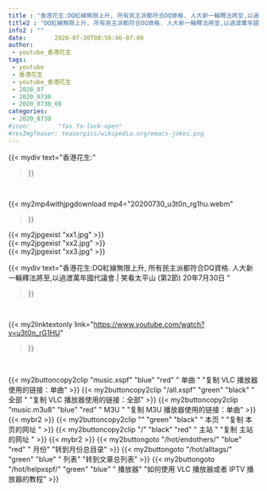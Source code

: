 ```yaml
---
title : "香港花生:DQ紅線無限上升, 所有民主派都符合DQ資格. 人大新一輪釋法將至,以過渡萬年國代議會.| 笑看太平山 (第2節) 20年7月30日 "
title2 : "DQ紅線無限上升, 所有民主派都符合DQ資格. 人大新一輪釋法將至,以過渡萬年國代議會.| 笑看太平山 (第2節) 20年7月30日 "
info2 : ""
date:        2020-07-30T08:56:46-07:00
author:
 - youtube_香港花生
tags:
 - youtube
 - 香港花生
 - youtube_香港花生
 - 2020_07
 - 2020_0730
 - 2020_0730_08
categories:
 - 2020_0730
#icon:        "fas fa-lock-open"
#resImgTeaser: teaserpics/wikipedia.org/emacs-jokes.png
---
```


{{< mydiv text="香港花生:"
>}}
<br>


{{< my2mp4withjpgdownload mp4="20200730_u3t0n_rg1hu.webm"
>}}

{{< my2jpgexist "xx1.jpg" >}}<br>
{{< my2jpgexist "xx2.jpg" >}}<br>
{{< my2jpgexist "xx3.jpg" >}}<br>



{{< mydiv text="香港花生:DQ紅線無限上升, 所有民主派都符合DQ資格. 人大新一輪釋法將至,以過渡萬年國代議會.| 笑看太平山 (第2節) 20年7月30日 "
>}}
<br>

{{< my2linktextonly link="https://www.youtube.com/watch?v=u3t0n_rG1HU"
>}}


<br>

{{< my2buttoncopy2clip "music.xspf"        "blue"   "red"    " 单曲 "  "复制 VLC 播放器使用的链接：单曲" >}} {{< my2buttoncopy2clip "/all.xspf"         "green"  "black"  " 全部 "  "复制 VLC 播放器使用的链接：全部" >}} {{< my2buttoncopy2clip "music.m3u8"        "blue"   "red"    " M3U  "    "复制 M3U 播放器使用的链接：单曲" >}} {{< mybr2 >}} {{< my2buttoncopy2clip ""                  "green"  "black"  " 本页 "    "复制 本页的网址 " >}} {{< my2buttoncopy2clip "/"                 "black"  "red"    " 主站 "    "复制 主站的网址 " >}} {{< mybr2 >}} {{< my2buttongoto      "/hot/endothers/"   "blue"   "red"    " 月份"   "转到月份总目录" >}} {{< my2buttongoto      "/hot/alltags/"     "green"  "blue"   " 列表"   "转到文章总列表" >}} {{< my2buttongoto      "/hot/helpxspf/"    "green"  "blue"   " 播放器" "如何使用 VLC 播放器或者 IPTV 播放器的教程" >}} 
